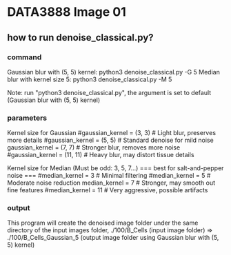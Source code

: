 # DATA3888 Image 01

## how to run denoise_classical.py?

### command
Gaussian blur with (5, 5) kernel:
    python3 denoise_classical.py -G 5
Median blur with kernel size 5:
    python3 denoise_classical.py -M 5

Note: run "python3 denoise_classical.py", the argument is set to default (Gaussian blur with (5, 5) kernel)

### parameters
Kernel size for Gaussian
#gaussian_kernel = (3, 3)    # Light blur, preserves more details
#gaussian_kernel = (5, 5)    # Standard denoise for mild noise
gaussian_kernel = (7, 7)    # Stronger blur, removes more noise
#gaussian_kernel = (11, 11)  # Heavy blur, may distort tissue details

Kernel size for Median (Must be odd: 3, 5, 7...)
=== best for salt-and-pepper noise ===
#median_kernel = 3         # Minimal filtering
#median_kernel = 5         # Moderate noise reduction
median_kernel = 7         # Stronger, may smooth out fine features
#median_kernel = 11        # Very aggressive, possible artifacts

### output
This program will create the denoised image folder under the same directory of the input images folder, ./100/B_Cells (input image folder) => ./100/B_Cells_Gaussian_5 (output image folder using Gaussian blur with (5, 5) kernel)
